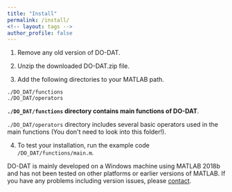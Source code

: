 ```yaml
---
title: "Install"
permalink: /install/
<!-- layout: tags -->
author_profile: false
---
```

1. Remove any old version of DO-DAT.

2. Unzip the downloaded DO-DAT.zip file.

3. Add the following directories to your MATLAB path.
```
./DO_DAT/functions
./DO_DAT/operators
```
__`./DO_DAT/functions` directory contains main functions of DO-DAT__.

`./DO_DAT/operators` directory includes several basic operators used in the main functions (You don't need to look into this folder!).

4. To test your installation, run the example code `/DO_DAT/functions/main.m`.

DO-DAT is mainly developed on a Windows machine using MATLAB 2018b and has not been tested on other platforms or earlier versions of MATLAB.
If you have any problems including version issues, please [contact](https://do-dat.github.io/contact/).
